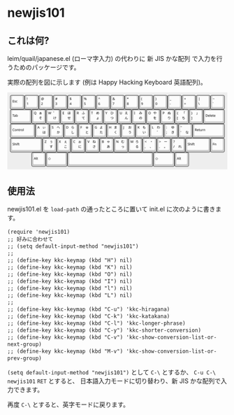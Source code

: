 # newjis101

## これは何?

leim/quail/japanese.el (ローマ字入力) の代わりに 新 JIS かな配列 で入力を行うためのパッケージです。

実際の配列を図に示します
(例は Happy Hacking Keyboard 英語配列)。

![newjis101](img/newjis101.svg)

## 使用法

newjis101.el を `load-path` の通ったところに置いて init.el に次のように書きます。

``` emacs-lisp
(require 'newjis101)
;; 好みに合わせて
;; (setq default-input-method "newjis101")
;;
;; (define-key kkc-keymap (kbd "H") nil)
;; (define-key kkc-keymap (kbd "K") nil)
;; (define-key kkc-keymap (kbd "O") nil)
;; (define-key kkc-keymap (kbd "I") nil)
;; (define-key kkc-keymap (kbd "l") nil)
;; (define-key kkc-keymap (kbd "L") nil)
;;
;; (define-key kkc-keymap (kbd "C-u") 'kkc-hiragana)
;; (define-key kkc-keymap (kbd "C-k") 'kkc-katakana)
;; (define-key kkc-keymap (kbd "C-l") 'kkc-longer-phrase)
;; (define-key kkc-keymap (kbd "C-y") 'kkc-shorter-conversion)
;; (define-key kkc-keymap (kbd "C-v") 'kkc-show-conversion-list-or-next-group)
;; (define-key kkc-keymap (kbd "M-v") 'kkc-show-conversion-list-or-prev-group)
```

`(setq default-input-method "newjis101")` として `C-\` とするか、
`C-u C-\` `newjis101` `RET` とすると、
日本語入力モードに切り替わり、新 JIS かな配列で入力できます。

再度 `C-\` とすると、英字モードに戻ります。
